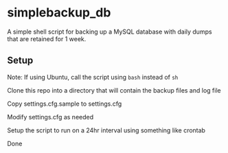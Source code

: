 # simplebackup_db

A simple shell script for backing up a MySQL database with daily dumps that are retained for 1 week.

## Setup

Note: If using Ubuntu, call the script using `bash` instead of `sh`

Clone this repo into a directory that will contain the backup files and log file

Copy settings.cfg.sample to settings.cfg

Modify settings.cfg as needed

Setup the script to run on a 24hr interval using something like crontab

Done